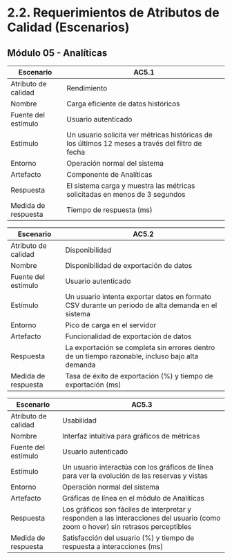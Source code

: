 # 2.2. Requerimientos de Atributos de Calidad (Escenarios)

## Módulo 05 - Analíticas
| Escenario | AC5.1 |
| --- | --- |
| Atributo de calidad | Rendimiento |
| Nombre | Carga eficiente de datos históricos |
| Fuente del estímulo | Usuario autenticado |
| Estímulo | Un usuario solicita ver métricas históricas de los últimos 12 meses a través del filtro de fecha |
| Entorno | Operación normal del sistema |
| Artefacto | Componente de Analíticas |
| Respuesta | El sistema carga y muestra las métricas solicitadas en menos de 3 segundos |
| Medida de respuesta | Tiempo de respuesta (ms) |

| Escenario | AC5.2 |
| --- | --- |
| Atributo de calidad | Disponibilidad |
| Nombre | Disponibilidad de exportación de datos |
| Fuente del estímulo | Usuario autenticado |
| Estímulo | Un usuario intenta exportar datos en formato CSV durante un periodo de alta demanda en el sistema |
| Entorno | Pico de carga en el servidor |
| Artefacto | Funcionalidad de exportación de datos |
| Respuesta | La exportación se completa sin errores dentro de un tiempo razonable, incluso bajo alta demanda |
| Medida de respuesta | Tasa de éxito de exportación (%) y tiempo de exportación (ms) |

| Escenario | AC5.3 |
| --- | --- |
| Atributo de calidad | Usabilidad |
| Nombre | Interfaz intuitiva para gráficos de métricas |
| Fuente del estímulo | Usuario autenticado |
| Estímulo | Un usuario interactúa con los gráficos de línea para ver la evolución de las reservas y vistas |
| Entorno | Operación normal del sistema |
| Artefacto | Gráficas de línea en el módulo de Analíticas |
| Respuesta | Los gráficos son fáciles de interpretar y responden a las interacciones del usuario (como zoom o hover) sin retrasos perceptibles |
| Medida de respuesta | Satisfacción del usuario (%) y tiempo de respuesta a interacciones (ms) |
